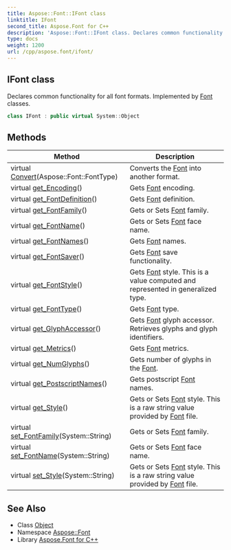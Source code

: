 ```yaml
---
title: Aspose::Font::IFont class
linktitle: IFont
second_title: Aspose.Font for C++
description: 'Aspose::Font::IFont class. Declares common functionality for all font formats. Implemented by Font classes in C++.'
type: docs
weight: 1200
url: /cpp/aspose.font/ifont/
---
```

## IFont class


Declares common functionality for all font formats. Implemented by [Font](../font/) classes.

```cpp
class IFont : public virtual System::Object
```

## Methods

| Method | Description |
| --- | --- |
| virtual [Convert](./convert/)(Aspose::Font::FontType) | Converts the [Font](../font/) into another format. |
| virtual [get_Encoding](./get_encoding/)() | Gets [Font](../font/) encoding. |
| virtual [get_FontDefinition](./get_fontdefinition/)() | Gets [Font](../font/) definition. |
| virtual [get_FontFamily](./get_fontfamily/)() | Gets or Sets [Font](../font/) family. |
| virtual [get_FontName](./get_fontname/)() | Gets or Sets [Font](../font/) face name. |
| virtual [get_FontNames](./get_fontnames/)() | Gets [Font](../font/) names. |
| virtual [get_FontSaver](./get_fontsaver/)() | Gets [Font](../font/) save functionality. |
| virtual [get_FontStyle](./get_fontstyle/)() | Gets [Font](../font/) style. This is a value computed and represented in generalized type. |
| virtual [get_FontType](./get_fonttype/)() | Gets [Font](../font/) type. |
| virtual [get_GlyphAccessor](./get_glyphaccessor/)() | Gets [Font](../font/) glyph accessor. Retrieves glyphs and glyph identifiers. |
| virtual [get_Metrics](./get_metrics/)() | Gets [Font](../font/) metrics. |
| virtual [get_NumGlyphs](./get_numglyphs/)() | Gets number of glyphs in the [Font](../font/). |
| virtual [get_PostscriptNames](./get_postscriptnames/)() | Gets postscript [Font](../font/) names. |
| virtual [get_Style](./get_style/)() | Gets or Sets [Font](../font/) style. This is a raw string value provided by [Font](../font/) file. |
| virtual [set_FontFamily](./set_fontfamily/)(System::String) | Gets or Sets [Font](../font/) family. |
| virtual [set_FontName](./set_fontname/)(System::String) | Gets or Sets [Font](../font/) face name. |
| virtual [set_Style](./set_style/)(System::String) | Gets or Sets [Font](../font/) style. This is a raw string value provided by [Font](../font/) file. |
## See Also

* Class [Object](../../system/object/)
* Namespace [Aspose::Font](../)
* Library [Aspose.Font for C++](../../)
